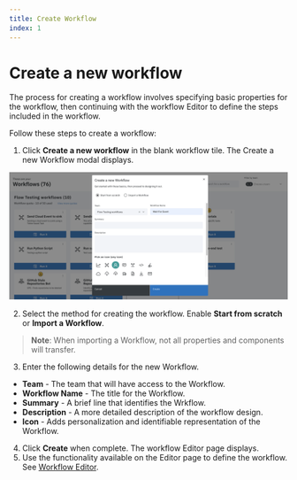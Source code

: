 ```yaml
---
title: Create Workflow
index: 1
---
```

# Create a new workflow
The process for creating a workflow involves specifying basic properties for the workflow, then continuing with the workflow Editor to define the steps included in the workflow.

Follow these steps to create a workflow:

1. Click **Create a new workflow** in the blank workflow tile. The Create a new Workflow modal displays.

![Create a workflow](./assets/workflows-create.png)

2. Select the method for creating the workflow. Enable **Start from scratch** or **Import a Workflow**.

>**Note**: When importing a Workflow, not all properties and components will transfer. 

3. Enter the following details for the new Workflow. 
- **Team** - The team that will have access to the Workflow. 
- **Workflow Name** - The title for the Workflow.
- **Summary** - A brief line that identifies the Wrkflow.
- **Description** - A more detailed description of the workflow design.
- **Icon** - Adds personalization and identifiable representation of the Workflow.

4. Click **Create** when complete. The workflow Editor page displays.
5. Use the functionality available on the Editor page to define the workflow. See [Workflow Editor](/boomerang-flow/how-to-guide/workflow-editor).
